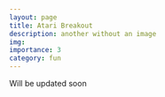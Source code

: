 ```yaml
---
layout: page
title: Atari Breakout
description: another without an image
img:
importance: 3
category: fun
---
```


Will be updated soon
